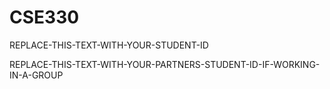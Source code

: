 # CSE330
REPLACE-THIS-TEXT-WITH-YOUR-STUDENT-ID

REPLACE-THIS-TEXT-WITH-YOUR-PARTNERS-STUDENT-ID-IF-WORKING-IN-A-GROUP
